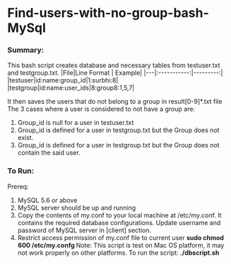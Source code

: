 # Find-users-with-no-group-bash-MySql
### Summary:
This bash script creates database and necessary tables from testuser.txt and testgroup.txt.
|File|Line Format | Example|
|---|:-----------:|---------:|
|testuser|id:name:group_id|1:surbhi:8|
|testgroup|id:name:user_ids|8:group8:1,5,7|

It then saves the users that do not belong to a group in result[0-9]\*.txt file
The 3 cases where a user is considered to not have a group are:
1. Group_id is null for a user in testuser.txt
2. Group_id is defined for a user in testgroup.txt but the Group does not exist.
3. Group_id is defined for a user in testgroup.txt but the Group does not contain the said user.

### To Run:
Prereq: 
1. MySQL 5.6 or above
2. MySQL server should be up and running
3. Copy the contents of my.conf to your local machine at /etc/my.conf. It contains the required database configurations.
   Update username and password of MySQL server in [client] section.
4. Restrict access permission of my.conf file to current user
   <b>sudo chmod 600 /etc/my.confg </b>
Note: This script is test on Mac OS platform, it may not work properly on other platforms.
To run the script:
<b>./dbscript.sh <dbname> <dbuser> <dbpwd> </b>
